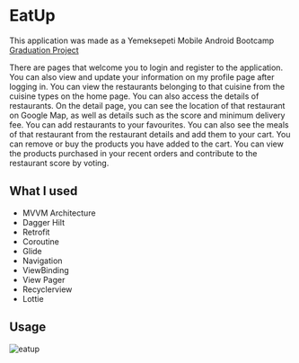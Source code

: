 # EatUp

This application was made as a Yemeksepeti Mobile Android Bootcamp [Graduation Project]( https://erolkaftanoglu.notion.site/erolkaftanoglu/Kodluyoruz-Yemek-Sepeti-Final-67d4fd9d240a4421bc7bbcb258bb2743)


There are pages that welcome you to login and register to the application. You can also view and update your information on my profile page after logging in.
You can view the restaurants belonging to that cuisine from the cuisine types on the home page. You can also access the details of restaurants. On the detail page, you can see the location of that restaurant on Google Map, as well as details such as the score and minimum delivery fee. You can add restaurants to your favourites. You can also see the meals of that restaurant from the restaurant details and add them to your cart.
You can remove or buy the products you have added to the cart.
You can view the products purchased in your recent orders and contribute to the restaurant score by voting. <br/>


## What I used
* MVVM Architecture
* Dagger Hilt
* Retrofit
* Coroutine
* Glide
* Navigation
* ViewBinding
* View Pager
* Recyclerview
* Lottie

## Usage

![eatup](https://github.com/esraemirli/EatUpApp/blob/main/usage/EatUpGif.gif)

